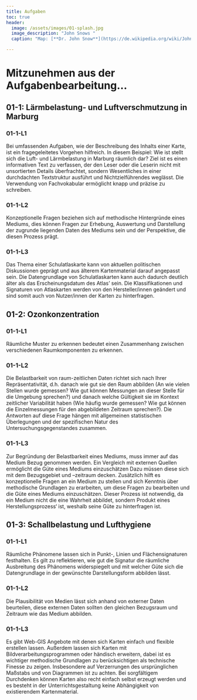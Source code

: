 ```yaml
---
title: Aufgaben
toc: true
header:
  image: /assets/images/01-splash.jpg
  image_description: "John Snows "
  caption: "Map: [**Dr. John Snow**](https://de.wikipedia.org/wiki/John_Snow_(Mediziner)) [Wellcome Library via wikimedia](https://w.wiki/QtV)"

---
```


# Mitzunehmen aus der Aufgabenbearbeitung…

## 01-1: Lärmbelastung- und Luftverschmutzung in Marburg  
### 01-1-L1
Bei umfassenden Aufgaben, wie der Beschreibung des Inhalts einer Karte, ist ein fragegeleitetes Vorgehen hilfreich. In diesem Beispiel: Wie ist stellt sich die Luft- und Lärmbelastung in Marburg räumlich dar? Ziel ist es einen informativen Text zu verfassen, der den Leser oder die Leserin nicht mit unsortierten Details überfrachtet, sondern Wesentliches in einer durchdachten Textstruktur ausführt und Nichtzielführendes weglässt. Die Verwendung von Fachvokabular ermöglicht knapp und präzise zu schreiben.

### 01-1-L2 
Konzeptionelle Fragen beziehen sich auf methodische Hintergründe eines Mediums, dies können Fragen zur Erhebung, Auswertung und Darstellung der zugrunde liegenden Daten des Mediums sein und der Perspektive, die diesen Prozess prägt. 

### 01-1-L3 
Das Thema einer Schulatlaskarte kann von aktuellen politischen Diskussionen geprägt und aus älterem Kartenmaterial darauf angepasst sein. Die Datengrundlage von Schulatlaskarten kann auch dadurch deutlich älter als das Erscheinungsdatum des Atlas’ sein. Die Klassifikationen und Signaturen von Atlaskarten werden von den Hersteller/innen geändert und sind somit auch von Nutzer/innen der Karten zu hinterfragen. 

## 01-2: Ozonkonzentration 
### 01-1-L1 
Räumliche Muster zu erkennen bedeutet einen Zusammenhang zwischen verschiedenen Raumkomponenten zu erkennen. 

### 01-1-L2 
Die Belastbarkeit von raum-zeitlichen Daten richtet sich nach Ihrer Repräsentativität, d.h. danach wie gut sie den Raum abbilden (An wie vielen Stellen wurde gemessen? Wie gut können Messungen an dieser Stelle für die Umgebung sprechen?) und danach welche Gültigkeit sie im Kontext zeitlicher Variabilität haben (Wie häufig wurde gemessen? Wie gut können die Einzelmessungen für den abgebildeten Zeitraum sprechen?). Die Antworten auf diese Frage hängen mit allgemeinen statistischen Überlegungen und der spezifischen Natur des Untersuchungsgegenstandes zusammen. 

### 01-1-L3 
Zur Begründung der Belastbarkeit eines Mediums, muss immer auf das Medium Bezug genommen werden. Ein Vergleich mit externen Quellen ermöglicht die Güte eines Mediums einzuschätzen
Dazu müssen diese sich mit dem Bezugsgebiet und –zeitraum decken. Zusätzlich hilft es konzeptionelle Fragen an ein Medium zu stellen und sich Kenntnis über methodische Grundlagen zu erarbeiten, um diese Fragen zu bearbeiten und die Güte eines Mediums einzuschätzen. Dieser Prozess ist notwendig, da ein Medium nicht die eine Wahrheit abbildet, sondern Produkt eines Herstellungsprozess‘ ist, weshalb seine Güte zu hinterfragen ist.

## 01-3: Schallbelastung und Lufthygiene 
### 01-1-L1
Räumliche Phänomene lassen sich in Punkt-, Linien und Flächensignaturen festhalten. Es gilt zu reflektieren, wie gut die Signatur die räumliche Ausbreitung des Phänomens widerspiegelt und mit welcher Güte sich die Datengrundlage in der gewünschte Darstellungsform abbilden lässt.

### 01-1-L2 
Die Plausibilität von Medien lässt sich anhand von externer Daten beurteilen, diese externen Daten sollten den gleichen Bezugsraum und Zeitraum wie das Medium abbilden.

### 01-1-L3 
Es gibt Web-GIS Angebote mit denen sich Karten einfach und flexible erstellen lassen. Außerdem lassen sich Karten mit Bildverarbeitungsprogrammen oder händisch erweitern, dabei ist es wichtiger methodische Grundlagen zu berücksichtigen als technische Finesse zu zeigen. Insbesondere auf Verzerrungen des ursprünglichen Maßstabs und von Diagrammen ist zu achten. Bei sorgfältigem Durchdenken können Karten also recht einfach selbst erzeugt werden und es besteht in der Unterrichtsgestaltung keine Abhängigkeit von existierendem Kartenmaterial.


